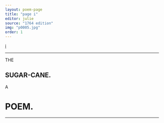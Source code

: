 ```yaml
---
layout: poem-page
title: "page i"
editor: julie
source: "1764 edition"
img: "p0005.jpg"
order: 1
---
```



<!--Lines should be centered.-->
[i]({{site.baseurl}}/images/{{page.img}})

---

THE  

## SUGAR-CANE.  

A  

# POEM.  

---
